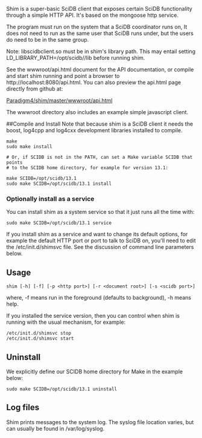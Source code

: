 Shim is a super-basic SciDB client that exposes certain SciDB functionality
through a simple HTTP API. It's based on the mongoose http service.

The program must run on the system that a SciDB coordinator runs on, It does
not need to run as the same user that SciDB runs under, but the users do need
to be in the same group.

Note: libscidbclient.so must be in shim's library path. This may entail
setting LD_LIBRARY_PATH=/opt/scidb/<whatever>/lib  before running shim.

See the wwwroot/api.html document for the API documentation, or compile and
start shim running and point a browser to http://localhost:8080/api.html.
You can also preview the api.html page directly from github at:

[Paradigm4/shim/master/wwwroot/api.html](http://htmlpreview.github.com/?https://raw.github.com/Paradigm4/shim/master/wwwroot/api.html)


The wwwroot directory also includes an example simple javascript client.


##Compile and Install
Note that because shim is a SciDB client it needs the boost, log4cpp and log4cxx development libraries installed to compile.
```
make
sudo make install

# Or, if SCIDB is not in the PATH, can set a Make variable SCIDB that points
# to the SCIDB home directory, for example for version 13.1:

make SCIDB=/opt/scidb/13.1
sudo make SCIDB=/opt/scidb/13.1 install

```
### Optionally install as a service
You can install shim as a system service so that it just runs all the time with:
```
sudo make SCIDB=/opt/scidb/13.1 service
```
If you install shim as a service and want to change its default options, for example the default HTTP port or port to talk to SciDB on, you'll need to edit the /etc/init.d/shimsvc file. See the discussion of command line parameters below.

## Usage
```
shim [-h] [-f] [-p <http port>] [-r <document root>] [-s <scidb port>]
```
where, -f means run in the foreground (defaults to background), -h means help.

If you installed the service version, then you can control when shim is running with the usual mechanism, for example:
```
/etc/init.d/shimsvc stop
/etc/init.d/shimsvc start
```

## Uninstall
We explicitly define our SCIDB home directory for Make in the example below:
```
sudo make SCIDB=/opt/scidb/13.1 uninstall
```



## Log files
Shim prints messages to the system log. The syslog file location varies, but can usually be found in /var/log/syslog.
